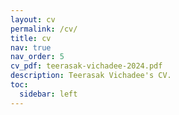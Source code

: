 ```yaml
---
layout: cv
permalink: /cv/
title: cv
nav: true
nav_order: 5
cv_pdf: teerasak-vichadee-2024.pdf
description: Teerasak Vichadee's CV.
toc:
  sidebar: left
---
```

